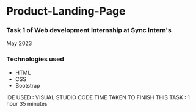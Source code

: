 # Product-Landing-Page
<h3>Task 1 of Web development Internship at Sync Intern's</h3>
<span>May 2023</span>

### Technologies used
<ul>
  <li>HTML</li>
  <li>CSS</li>
  <li>Bootstrap</li>
</ul>

IDE USED : VISUAL STUDIO CODE
TIME TAKEN TO FINISH THIS TASK : 1 hour 35 minutes 
